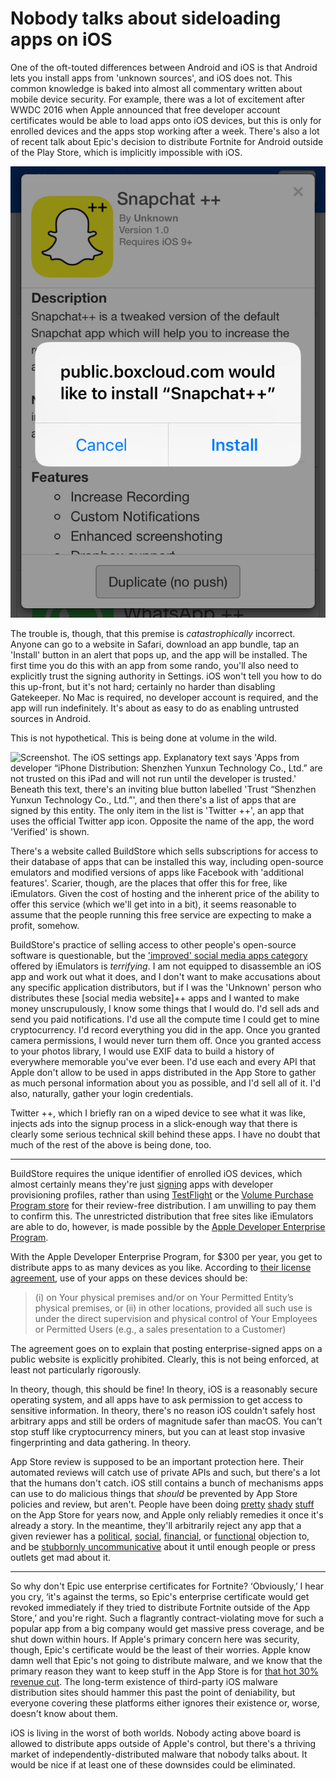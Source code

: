 # Nobody talks about sideloading apps on iOS

One of the oft-touted differences between Android and iOS is that Android lets you install apps from 'unknown sources', and iOS does not. This common knowledge is baked into almost all commentary written about mobile device security. For example, there was a lot of excitement after WWDC 2016 when Apple announced that free developer account certificates would be able to load apps onto iOS devices, but this is only for enrolled devices and the apps stop working after a week. There's also a lot of recent talk about Epic's decision to distribute Fortnite for Android outside of the Play Store, which is implicitly impossible with iOS.

![Screenshot. A native iOS prompt saying 'public.boxcloud.com would like to install “Snapchat++”'. The selectable options are 'Cancel' and 'Install'. 'Install' is the primary action, bold and blue. Behind the prompt, a website is visible, showing a summary of an app called 'Snapchat ++', authored by someone called 'Unknown'. Features offered include 'Increased Recording', 'Custom Notifications', and 'Enhanced screenshoting'](install.jpg)

The trouble is, though, that this premise is _catastrophically_ incorrect. Anyone can go to a website in Safari, download an app bundle, tap an 'Install' button in an alert that pops up, and the app will be installed. The first time you do this with an app from some rando, you'll also need to explicitly trust the signing authority in Settings. iOS won't tell you how to do this up-front, but it's not hard; certainly no harder than disabling Gatekeeper. No Mac is required, no developer account is required, and the app will run indefinitely. It's about as easy to do as enabling untrusted sources in Android.

This is not hypothetical. This is being done at volume in the wild.

![Screenshot. The iOS settings app. Explanatory text says 'Apps from developer “iPhone Distribution: Shenzhen Yunxun Technology Co., Ltd.” are not trusted on this iPad and will not run until the developer is trusted.' Beneath this text, there's an inviting blue button labelled 'Trust “Shenzhen Yunxun Technology Co., Ltd.”', and then there's a list of apps that are signed by this entity. The only item in the list is 'Twitter ++', an app that uses the official Twitter app icon. Opposite the name of the app, the word 'Verified' is shown.](trust.jpg)

There's a website called BuildStore which sells subscriptions for access to their database of apps that can be installed this way, including open-source emulators and modified versions of apps like Facebook with 'additional features'. Scarier, though, are the places that offer this for free, like iEmulators. Given the cost of hosting and the inherent price of the ability to offer this service (which we'll get into in a bit), it seems reasonable to assume that the people running this free service are expecting to make a profit, somehow.

BuildStore's practice of selling access to other people's open-source software is questionable, but the ['improved' social media apps category][iemulators-tutorial] offered by iEmulators is _terrifying_. I am not equipped to disassemble an iOS app and work out what it does, and I don't want to make accusations about any specific application distributors, but if I was the 'Unknown' person who distributes these [social media website]++ apps and I wanted to make money unscrupulously, I know some things that I would do. I'd sell ads and send you paid notifications. I'd use all the compute time I could get to mine cryptocurrency. I'd record everything you did in the app. Once you granted camera permissions, I would never turn them off. Once you granted access to your photos library, I would use EXIF data to build a history of everywhere memorable you've ever been. I'd use each and every API that Apple don't allow to be used in apps distributed in the App Store to gather as much personal information about you as possible, and I'd sell all of it. I'd also, naturally, gather your login credentials.

Twitter ++, which I briefly ran on a wiped device to see what it was like, injects ads into the signup process in a slick-enough way that there is clearly some serious technical skill behind these apps. I have no doubt that much of the rest of the above is being done, too.

----

BuildStore requires the unique identifier of enrolled iOS devices, which almost certainly means they're just [signing][code-signing] apps with developer provisioning profiles, rather than using [TestFlight][testflight] or the [Volume Purchase Program store][b2b] for their review-free distribution. I am unwilling to pay them to confirm this. The unrestricted distribution that free sites like iEmulators are able to do, however, is made possible by the [Apple Developer Enterprise Program][enterprise].

With the Apple Developer Enterprise Program, for $300 per year, you get to distribute apps to as many devices as you like. According to [their license agreement][enterprise-la], use of your apps on these devices should be:

> (i) on Your physical premises and/or on Your Permitted Entity’s physical premises, or (ii) in other locations, provided all such use is under the direct supervision and physical control of Your Employees or Permitted Users (e.g., a sales presentation to a Customer)

The agreement goes on to explain that posting enterprise-signed apps on a public website is explicitly prohibited. Clearly, this is not being enforced, at least not particularly rigorously.

In theory, though, this should be fine! In theory, iOS is a reasonably secure operating system, and all apps have to ask permission to get access to sensitive information. In theory, there's no reason iOS couldn't safely host arbitrary apps and still be orders of magnitude safer than macOS. You can't stop stuff like cryptocurrency miners, but you can at least stop invasive fingerprinting and data gathering. In theory.

App Store review is supposed to be an important protection here. Their automated reviews will catch use of private APIs and such, but there's a lot that the humans don't catch. iOS still contains a bunch of mechanisms apps can use to do malicious things that _should_ be prevented by App Store policies and review, but aren't. People have been doing [pretty][app-graph] [shady][facebook-audio] [stuff][path] on the App Store for years now, and Apple only reliably remedies it once it's already a story. In the meantime, they'll arbitrarily reject any app that a given reviewer has a [political][liyla], [social][happy-playtime], [financial][steam-link], or [functional][pythonista] objection to, and be [stubbornly uncommunicative][dash] about it until enough people or press outlets get mad about it.

----

So why don't Epic use enterprise certificates for Fortnite? ‘Obviously,’ I hear you cry, ‘it's against the terms, so Epic's enterprise certificate would get revoked immediately if they tried to distribute Fortnite outside of the App Store,’ and you're right. Such a flagrantly contract-violating move for such a popular app from a big company would get massive press coverage, and be shut down within hours. If Apple's primary concern here was security, though, Epic's certificate would be the least of their worries. Apple know damn well that Epic's not going to distribute malware, and we know that the primary reason they want to keep stuff in the App Store is for [that hot 30% revenue cut][steam-link]. The long-term existence of third-party iOS malware distribution sites should hammer this past the point of deniability, but everyone covering these platforms either ignores their existence or, worse, doesn't know about them.

iOS is living in the worst of both worlds. Nobody acting above board is allowed to distribute apps outside of Apple's control, but there's a thriving market of independently-distributed malware that nobody talks about. It would be nice if at least one of these downsides could be eliminated.

[app-graph]: https://techcrunch.com/2014/11/26/twitter-app-graph/
[b2b]: https://developer.apple.com/programs/volume/b2b/
[code-signing]: https://developer.apple.com/support/code-signing/
[dash]: https://blog.kapeli.com/apple-removed-dash-from-the-app-store
[developer-program]: https://developer.apple.com/programs/
[enterprise]: https://developer.apple.com/programs/enterprise/
[enterprise-la]: https://download.developer.apple.com/Documentation/License_Agreements__Apple_Developer_Enterprise_Program/Apple_Developer_Enterprise_Program_License_Agreement_20180604.pdf
[facebook-audio]: https://medium.com/@mg/battery-life-load-times-and-actually-giving-a-shit-about-your-customers-c3738386bded
[flux]: https://justgetflux.com/sideload/
[happy-playtime]: https://www.dailydot.com/debug/female-masturbation-app-apple/
[iemulators-tutorial]: https://www.youtube.com/watch?v=pzoImYUXz0E
[liyla]: https://www.polygon.com/2016/5/20/11723856/apple-palestinian-game-rejection-liyla-and-the-shadows-of-war
[notarisation]: https://developer.apple.com/videos/play/wwdc2018/702/
[path]: https://www.theverge.com/2012/2/7/2782947/path-ios-app-user-information-collected-privacy
[pythonista]: https://mjtsai.com/blog/2014/06/12/pythonista-in-app-store-peril/
[steam-link]: https://toucharcade.com/2018/06/14/valve-updates-steam-link-ios-app-to-remove-game-purchasing/
[testflight]: https://developer.apple.com/testflight/
